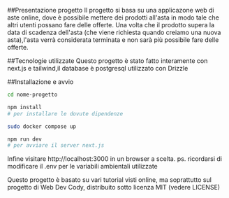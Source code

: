 ##Presentazione progetto
Il progetto si basa su una applicazone web di aste online, dove è possibile mettere dei prodotti all'asta in modo tale che altri utenti possano fare delle offerte. Una volta che il prodotto supera la data di scadenza dell'asta (che viene richiesta quando creiamo una nuova asta),l'asta verrà considerata terminata e non sarà più possibile fare delle offerte.

##Tecnologie utilizzate
Questo progetto è stato fatto interamente con next.js e tailwind,il database è postgresql utilizzato con Drizzle

##Installazione e avvio
```bash
cd nome-progetto

npm install
# per installare le dovute dipendenze

sudo docker compose up

npm run dev
# per avviare il server next.js
```
Infine visitare http://localhost:3000 in un browser a scelta.
ps. ricordarsi di modificare il .env per le variabili ambientali utilizzate


Questo progetto è basato su vari tutorial visti online, ma soprattutto sul progetto di Web Dev Cody, distribuito sotto licenza MIT (vedere LICENSE)